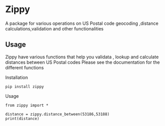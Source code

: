 # Zippy
A package for various operations on US Postal code geocoding ,distance calculations,validation and other functionalities


## Usage

Zippy have various functions that help you validata , lookup and calculate distances between US Postal codes
Please see the documentation for the different functions

Installation 
```
pip install zippy
```

Usage 
```
from zippy import * 

distance = zippy.distance_between(53186,53188)
print(distance)
```
